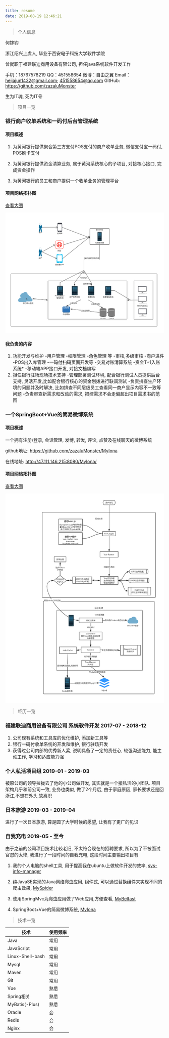 ```yaml
---
title: resume
date: 2019-08-19 12:46:21
---
```


>个人信息

何镓钧

浙江绍兴上虞人, 毕业于西安电子科技大学软件学院

曾就职于福建联迪商用设备有限公司, 担任java系统软件开发工作

手机：18767578219
QQ：451558654
微博：自由之翼
Email：hejiajun1432@gmail.com; 451558654@qq.com
GitHub: https://github.com/zazaluMonster

生为IT魂, 死为IT骨

> 项目一览

### 银行商户收单系统和一码付后台管理系统

#### 项目概述

1. 为黄河银行提供聚合第三方支付POS支付的商户收单业务,  微信支付宝一码付, POS刷卡支付

2. 为黄河银行提供资金清算业务, 属于黄河系统核心的子项目, 对接核心接口, 完成资金操作 

3. 为黄河银行的员工和商户提供一个收单业务的管理平台

#### 项目网络拓扑图

[查看大图](https://zazalu.space/images/tmpImage/huanghe.jpg)

<img src="/images/tmpImage/huanghe.jpg">

#### 我负责的内容

1. 功能开发与维护
      -用户管理 -权限管理 -角色管理 等
      -审核,多级审核 -商户进件 -POS出入库管理 -一码付扫码页面开发等
      -交易对账清算系统 -资金T+1入账系统*
      -移动端APP接口开发, 对接文档编写
2.  担任银行驻场现场技术支持
      -管理部署测试环境, 配合银行测试人员提供后台支持, 灵活开发,比如配合银行核心的资金划拨进行联调测试
      -负责排查生产环境的问题并及时解决, 比如排查不同层级员工查看同一商户显示内容不一致等问题
      -负责审查新需求和改动的需求, 把控需求不会走偏超出项目需求书的范围

### 一个SpringBoot+Vue的简易微博系统

#### 项目概述

一个拥有注册/登录, 会话管理, 发博, 转发, 评论, 点赞及在线聊天的微博系统

github地址: https://github.com/zazaluMonster/MyIona

在线地址: http://47.111.146.215:8080/MyIona/

#### 项目网络拓扑图

[查看大图](https://zazalu.space/images/tmpImage/MyIona.jpg)

<img src="/images/tmpImage/MyIona.jpg">


> 经历一览

### 福建联迪商用设备有限公司 系统软件开发 2017-07 - 2018-12

1. 公司现有系统和工具库的优化维护, 添加新工具等
2. 银行一码付收单系统的开发和维护, 银行驻场开发
3. 获得过公司内部的优秀新人奖, 说明具备了一定的责任心, 较强沟通能力, 能主动工作, 学习和适应能力强

### 个人私活项目组 2019-01 - 2019-03

被原公司的领导拉拢去了他的小公司做开发, 其实就是一个接私活的小团队. 项目架构几乎和前公司一致, 业务也类似, 做了2个月后, 由于家庭原因, 家长要求还是回浙江,不想在外头,故离职

### 日本旅游 2019-03 - 2019-04
进行了一次日本旅游, 算是圆了大学时候的愿望, 让我有了更广的见识

### 自我充电 2019-05 - 至今
由于之前的公司项目技术比较老旧, 不太符合现在的招聘要求, 所以为了不被面试官怼的太惨, 我进行了一段时间的自我充电, 这段时间主要输出项目有

1. 我的个人电脑的shell工具, 用于提高我在ubuntu上做软件开发的效率, [sys-info-manager](https://github.com/zazaluMonster/terminal_costomizi_sh)

2. 纯JavaSE实现的Java网络爬虫应用, 组件式, 可以通过替换组件来实现不同的爬虫效果, [MySpider](https://github.com/zazaluMonster/MySpider)

3. 使用SpringMvc为爬虫应用做了Web应用,方便查看, [MyBelfast](https://github.com/zazaluMonster/MyBelfast) 

4. SpringBoot+Vue的简易微博系统, [MyIona](https://github.com/zazaluMonster/MyIona)


> 技术一览

技术 | 使用频率
--- | ---
Java|常用
JavaScript|常用
Linux-Shell-bash|常用
Mysql|常用
Maven|常用
Git|常用
Vue|熟悉
Spring相关|熟悉
MyBatis(-Plus)|熟悉
Oracle|会
Redis|会
Nginx|会







